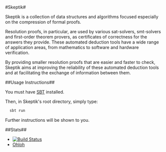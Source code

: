 #Skeptik#

Skeptik is a collection of data structures and algorithms focused especially on the compression of formal proofs. 

Resolution proofs, in particular, are used by various sat-solvers, smt-solvers and first-order theorem provers, as certificates of correctness for the answers they provide.
These automated deduction tools have a wide range of application areas, from mathematics to software and hardware verification.

By providing smaller resolution proofs that are easier and faster to check, Skeptik aims at improving the reliability of these automated deduction tools and at facilitating the exchange of information between them.


##Usage Instructions##

You must have [SBT](https://github.com/harrah/xsbt/wiki/Getting-Started-Setup) installed.

Then, in Skeptik's root directory, simply type:

```bash
  sbt run
```

Further instructions will be shown to you.


##Stats##

* [![Build Status](https://buildhive.cloudbees.com/job/Paradoxika/job/Skeptik/badge/icon)](https://buildhive.cloudbees.com/job/Paradoxika/job/Skeptik/)
* [Ohloh](https://www.ohloh.net/p/Skeptik)